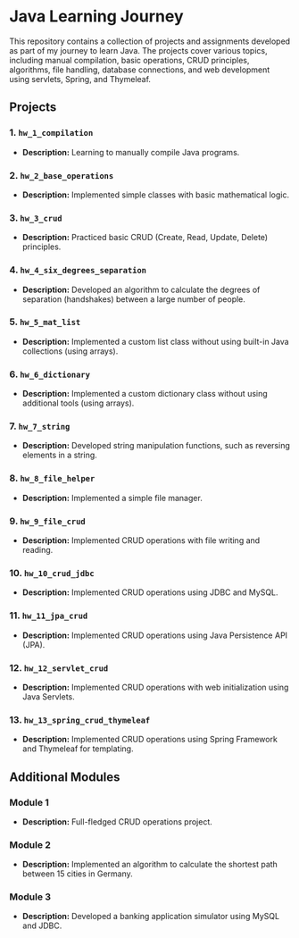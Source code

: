 # Java Learning Journey

This repository contains a collection of projects and assignments developed as part of my journey to learn Java. The projects cover various topics, including manual compilation, basic operations, CRUD principles, algorithms, file handling, database connections, and web development using servlets, Spring, and Thymeleaf.

## Projects

### 1. `hw_1_compilation`
- **Description:** Learning to manually compile Java programs.

### 2. `hw_2_base_operations`
- **Description:** Implemented simple classes with basic mathematical logic.

### 3. `hw_3_crud`
- **Description:** Practiced basic CRUD (Create, Read, Update, Delete) principles.

### 4. `hw_4_six_degrees_separation`
- **Description:** Developed an algorithm to calculate the degrees of separation (handshakes) between a large number of people.

### 5. `hw_5_mat_list`
- **Description:** Implemented a custom list class without using built-in Java collections (using arrays).

### 6. `hw_6_dictionary`
- **Description:** Implemented a custom dictionary class without using additional tools (using arrays).

### 7. `hw_7_string`
- **Description:** Developed string manipulation functions, such as reversing elements in a string.

### 8. `hw_8_file_helper`
- **Description:** Implemented a simple file manager.

### 9. `hw_9_file_crud`
- **Description:** Implemented CRUD operations with file writing and reading.

### 10. `hw_10_crud_jdbc`
- **Description:** Implemented CRUD operations using JDBC and MySQL.

### 11. `hw_11_jpa_crud`
- **Description:** Implemented CRUD operations using Java Persistence API (JPA).

### 12. `hw_12_servlet_crud`
- **Description:** Implemented CRUD operations with web initialization using Java Servlets.

### 13. `hw_13_spring_crud_thymeleaf`
- **Description:** Implemented CRUD operations using Spring Framework and Thymeleaf for templating.

## Additional Modules

### Module 1
- **Description:** Full-fledged CRUD operations project.

### Module 2
- **Description:** Implemented an algorithm to calculate the shortest path between 15 cities in Germany.

### Module 3
- **Description:** Developed a banking application simulator using MySQL and JDBC.
